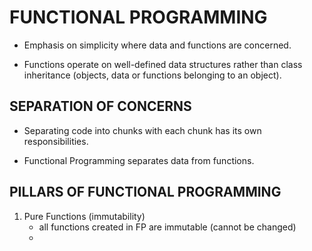 # FUNCTIONAL PROGRAMMING

* Emphasis on simplicity where data and functions are concerned. 

* Functions operate on well-defined data structures rather than class inheritance (objects, data or functions belonging to an object).

## SEPARATION OF CONCERNS

* Separating code into chunks with each chunk has its own responsibilities. 

* Functional Programming separates data from functions. 


## PILLARS OF FUNCTIONAL PROGRAMMING

1. Pure Functions (immutability)
   - all functions created in FP are immutable (cannot be changed)
   - 

